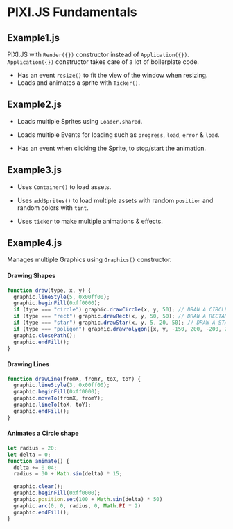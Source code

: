 # PIXI.JS Fundamentals

## Example1.js

PIXI.JS with `Render({})` constructor instead of `Application({})`. `Application({})` constructor takes care of a lot of boilerplate code.

* Has an event `resize()` to fit the view of the window when resizing.
* Loads and animates a sprite with `Ticker()`.

## Example2.js

* Loads multiple Sprites using `Loader.shared`.
* Loads multiple Events for loading such as `progress`, `load`, `error` & `load`.

* Has an event when clicking the Sprite, to stop/start the animation.

## Example3.js

* Uses `Container()` to load assets.
* Uses `addSprites()` to load multiple assets with random `position` and random colors with `tint`.

* Uses `ticker` to make multiple animations & effects.

## Example4.js

Manages multiple Graphics using `Graphics()` constructor.

#### Drawing Shapes

```js
function draw(type, x, y) {
  graphic.lineStyle(5, 0x00ff00);
  graphic.beginFill(0xff0000);
  if (type === "circle") graphic.drawCircle(x, y, 50); // DRAW A CIRCLE
  if (type === "rect") graphic.drawRect(x, y, 50, 50); // DRAW A RECTANGLE
  if (type === "star") graphic.drawStar(x, y, 5, 20, 50); // DRAW A STAR
  if (type === "poligon") graphic.drawPolygon([x, y, -150, 200, -200, 200]) // DRAW POLIGON
  graphic.closePath();
  graphic.endFill();
}
```
#### Drawing Lines

```js
function drawLine(fromX, fromY, toX, toY) {
  graphic.lineStyle(3, 0x00ff00);
  graphic.beginFill(0xff0000);
  graphic.moveTo(fromX, fromY);
  graphic.lineTo(toX, toY);
  graphic.endFill();
}
```

#### Animates a Circle shape

```js
let radius = 20;
let delta = 0;
function animate() {
  delta += 0.04;
  radius = 30 + Math.sin(delta) * 15;

  graphic.clear();
  graphic.beginFill(0xff0000);
  graphic.position.set(100 + Math.sin(delta) * 50)
  graphic.arc(0, 0, radius, 0, Math.PI * 2)
  graphic.endFill();
}
```
